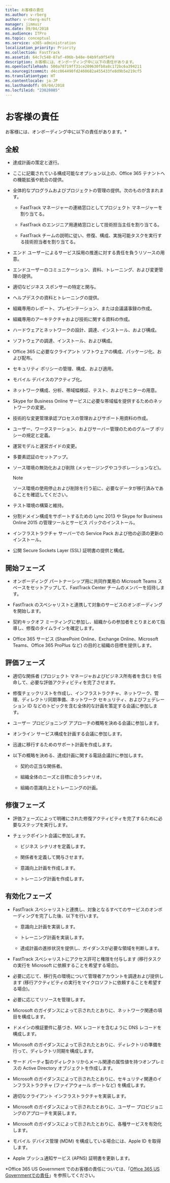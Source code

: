```yaml
---
title: お客様の責任
ms.author: v-rberg
author: v-rberg-msft
manager: jimmuir
ms.date: 09/04/2018
ms.audience: ITPro
ms.topic: conceptual
ms.service: o365-administration
localization_priority: Priority
ms.collection: FastTrack
ms.assetid: 64c7c548-87af-496b-b48e-04b9fa9f54f8
description: お客様には、オンボーディング中に以下の責任があります。
ms.openlocfilehash: 500a78719ff31ce209630fb8a8c172bc6a394211
ms.sourcegitcommit: d4cc064490fd2460682a455433fe8d9b5e219cf5
ms.translationtype: HT
ms.contentlocale: ja-JP
ms.lasthandoff: 09/04/2018
ms.locfileid: "23828085"
---
```

# <a name="your-responsibilities"></a>お客様の責任

お客様には、オンボーディング中に以下の責任があります。\*
  
## <a name="general"></a>全般

- 達成計画の策定と遂行。
    
- ここに記載されている構成可能なオプション以上の、Office 365 テナントへの機能拡張や統合の提供。 
    
- 全体的なプログラムおよびプロジェクトの管理の提供。次のものが含まれます。 
    
  - FastTrack マネージャーの連絡窓口としてプロジェクト マネージャーを割り当てる。
    
  - FastTrack のエンジニア用連絡窓口として技術担当主任を割り当てる。
    
  - FastTrack チームの説明に従い、修復、構成、実施可能タスクを実行する技術担当者を割り当てる。 
    
- エンド ユーザーによるサービス採用の推進に対する責任を負うリソースの用意。
    
- エンドユーザーのコミュニケーション、資料、トレーニング、および変更管理の提供。
    
- 適切なビジネス スポンサーの特定と関与。 
    
- ヘルプデスクの資料とトレーニングの提供。 
    
- 組織専用のレポート、プレゼンテーション、または会議議事録の作成。 
    
- 組織専用のアーキテクチャおよび技術に関する資料の作成。 
    
- ハードウェアとネットワークの設計、調達、インストール、および構成。 
    
- ソフトウェアの調達、インストール、および構成。 
    
- Office 365 に必要なクライアント ソフトウェアの構成、パッケージ化、および配布。
    
- セキュリティ ポリシーの管理、構成、および適用。
    
- モバイル デバイスのアクティブ化。
    
- ネットワーク構成、分析、帯域幅検証、テスト、およびモニターの用意。 
    
- Skype for Business Online サービスに必要な帯域幅を提供するためのネットワークの変更。
    
- 技術的な変更管理承認プロセスの管理およびサポート用資料の作成。
    
- ユーザー、ワークステーション、およびサーバー管理のためのグループ ポリシーの規定と定義。
    
- 運営モデルと運営ガイドの変更。
    
- 多要素認証のセットアップ。
    
- ソース環境の無効化および削除 (メッセージングやコラボレーションなど)。 
    
    > [!NOTE]
    > ソース環境の使用停止および削除を行う前に、必要なデータが移行済みであることを確認してください。 
  
- テスト環境の構築と維持。
    
- 分割ドメイン構成をサポートするための Lync 2013 や Skype for Business Online 2015 の管理ツールとサービス パックのインストール。
    
- インフラストラクチャ サーバーでの Service Pack および他の必須の更新のインストール。 
    
- 公開 Secure Sockets Layer (SSL) 証明書の提供と構成。 
    
## <a name="initiate-phase"></a>開始フェーズ

- オンボーディング パートナーシップ用に共同作業用の Microsoft Teams スペースをセットアップして、FastTrack Center チームのメンバーを招待します。
    
- FastTrack のスペシャリストと連携して対象のサービスのオンボーディングを開始します。 
    
- 契約キックオフ ミーティングに参加し、組織からの参加者をとりまとめて指導し、修復のタイムラインを確定します。
    
- Office 365 サービス (SharePoint Online、Exchange Online、Microsoft Teams、Office 365 ProPlus など) の目的と組織の目標を提供します。
    
## <a name="assess-phase"></a>評価フェーズ

- 適切な関係者 (プロジェクト マネージャおよびビジネス所有者を含む) を任命して、必要な評価アクティビティを完了させます。 
    
- 修復チェックリストを作成し、インフラストラクチャ、ネットワーク、管理、ディレクトリ同期準備、ネットワーク セキュリティ、およびフェデレーション ID などのトピックを含む全体的な計画を策定する会議に参加します。 
    
- ユーザー プロビジョニング アプローチの概略を決める会議に参加します。 
    
- オンライン サービス構成を計画する会議に参加します。 
    
- 迅速に移行するためのサポート計画を作成します。 
    
- 以下の概略を決める、達成計画に関する電話会議計に参加します。
    
  - 契約の正当な関係者。
    
  - 組織全体のニーズと目標に合うシナリオ。
    
  - 組織の意識向上とトレーニングの計画。
    
## <a name="remediate-phase"></a>修復フェーズ

- 評価フェーズによって明確にされた修復アクティビティを完了するために必要なステップを実行します。 
    
- チェックポイント会議に参加します。 
    
  - ビジネス シナリオを定義します。
    
  - 関係者を定義して関与させます。
    
  - 意識向上計画を作成します。
    
  - トレーニング計画を作成します。
    
## <a name="enable-phase"></a>有効化フェーズ

- FastTrack スペシャリストと連携し、対象となるすべてのサービスのオンボーディングを完了した後、以下を行います。
    
  - 意識向上計画を実装します。
    
  - トレーニング計画を実装します。
    
  - 達成計画の進捗状況を提供し、ガイダンスが必要な領域を判断します。
    
- FastTrack スペシャリストにアクセス許可と権限を付与します (移行タスクの実行を Microsoft に依頼することを希望する場合)。
    
- 必要に応じて、移行先の環境について管理者アカウントを調達および提供します (移行アクティビティの実行をマイクロソフトに依頼することを希望する場合)。
    
- 必要に応じてリソースを管理します。 
    
- Microsoft のガイダンスによって示されたとおりに、ネットワーク関連の項目を構成します。
    
- ドメインの検証要件に基づき、MX レコードを含むように DNS レコードを構成します。
    
- Microsoft のガイダンスによって示されたとおりに、ディレクトリの準備を行って、ディレクトリ同期を構成します。
    
- サード パーティ製のディレクトリからメール関連の属性値を持つオンプレミスの Active Directory オブジェクトを作成します。
    
- Microsoft のガイダンスによって示されたとおりに、セキュリティ関連のインフラストラクチャ (ファイアウォール ポートなど) を構成します。
    
- 適切なクライアント インフラストラクチャを実装します。
    
- Microsoft のガイダンスによって示されたとおりに、ユーザー プロビジョニングのアプローチを実装します。
    
- Microsoft のガイダンスによって示されたとおりに、各種サービスを有効化します。
    
- モバイル デバイス管理 (MDM) を構成している場合には、Apple ID を取得します。
    
- Apple プッシュ通知サービス (APNS) 証明書を更新します。
    
\*Office 365 US Government でのお客様の責任については、「[Office 365 US Governmentでの責任](US-Gov-appendix-your-responsibilities.md)」を参照してください。
  

